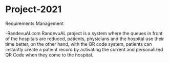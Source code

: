 # Project-2021
Requirements Management

-RandevuAl.com
RandevuAL project is a system where the queues in front of the hospitals are reduced,
patients, physicians and the hospital use their time better, on the other hand, with the
QR code system, patients can instantly create a patient record by activating the
current and personalized QR Code when they come to the hospital.
